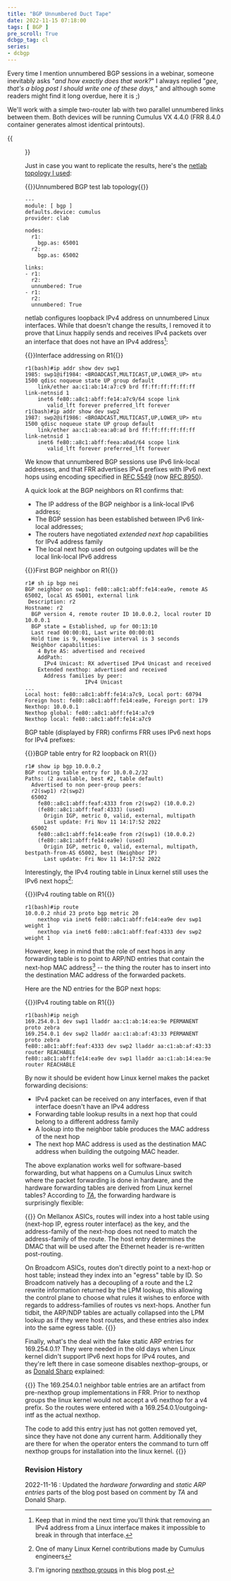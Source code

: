 ```yaml
---
title: "BGP Unnumbered Duct Tape"
date: 2022-11-15 07:18:00
tags: [ BGP ]
pre_scroll: True
dcbgp_tag: cl
series:
- dcbgp
---
```

Every time I mention unnumbered BGP sessions in a webinar, someone inevitably asks "_and how exactly does that work?_" I always replied "_gee, that's a blog post I should write one of these days,_" and although some readers might find it long overdue, here it is ;)

We'll work with a simple two-router lab with two parallel unnumbered links between them. Both devices will be running Cumulus VX 4.4.0 (FRR 8.4.0 container generates almost identical printouts).
<!--more-->
{{<figure src="/2022/11/bgp-unnumbered.png" caption="EBGP sessions in unnumbered BGP lab">}}

Just in case you want to replicate the results, here's the [netlab topology I used](https://github.com/ipspace/netlab-examples/tree/master/BGP/Unnumbered):

{{<cc>}}Unnumbered BGP test lab topology{{</cc>}}
```
---
module: [ bgp ]
defaults.device: cumulus
provider: clab

nodes:
  r1:
    bgp.as: 65001
  r2:
    bgp.as: 65002

links:
- r1:
  r2:
  unnumbered: True
- r1:
  r2:
  unnumbered: True
```

netlab configures loopback IPv4 address on unnumbered Linux interfaces. While that doesn't change the results, I removed it to prove that Linux happily sends and receives IPv4 packets over an interface that does not have an IPv4 address[^IPSEC]:

[^IPSEC]: Keep that in mind the next time you'll think that removing an IPv4 address from a Linux interface makes it impossible to break in through that interface.

{{<cc>}}Interface addressing on R1{{</cc>}}
```
r1(bash)#ip addr show dev swp1
1985: swp1@if1984: <BROADCAST,MULTICAST,UP,LOWER_UP> mtu 1500 qdisc noqueue state UP group default
    link/ether aa:c1:ab:14:a7:c9 brd ff:ff:ff:ff:ff:ff link-netnsid 1
    inet6 fe80::a8c1:abff:fe14:a7c9/64 scope link
       valid_lft forever preferred_lft forever
r1(bash)#ip addr show dev swp2
1987: swp2@if1986: <BROADCAST,MULTICAST,UP,LOWER_UP> mtu 1500 qdisc noqueue state UP group default
    link/ether aa:c1:ab:ea:a0:ad brd ff:ff:ff:ff:ff:ff link-netnsid 1
    inet6 fe80::a8c1:abff:feea:a0ad/64 scope link
       valid_lft forever preferred_lft forever
```

We know that unnumbered BGP sessions use IPv6 link-local addresses, and that FRR advertises IPv4 prefixes with IPv6 next hops using encoding specified in [RFC 5549](https://www.rfc-editor.org/rfc/rfc5549.html) (now [RFC 8950](https://www.rfc-editor.org/rfc/rfc8950)).

A quick look at the BGP neighbors on R1 confirms that:

* The IP address of the BGP neighbor is a link-local IPv6 address;
* The BGP session has been established between IPv6 link-local addresses;
* The routers have negotiated _extended next hop_ capabilities for IPv4 address family
* The local next hop used on outgoing updates will be the local link-local IPv6 address

{{<cc>}}First BGP neighbor on R1{{</cc>}}
```
r1# sh ip bgp nei
BGP neighbor on swp1: fe80::a8c1:abff:fe14:ea9e, remote AS 65002, local AS 65001, external link
 Description: r2
Hostname: r2
  BGP version 4, remote router ID 10.0.0.2, local router ID 10.0.0.1
  BGP state = Established, up for 00:13:10
  Last read 00:00:01, Last write 00:00:01
  Hold time is 9, keepalive interval is 3 seconds
  Neighbor capabilities:
    4 Byte AS: advertised and received
    AddPath:
      IPv4 Unicast: RX advertised IPv4 Unicast and received
    Extended nexthop: advertised and received
      Address families by peer:
                   IPv4 Unicast
...
Local host: fe80::a8c1:abff:fe14:a7c9, Local port: 60794
Foreign host: fe80::a8c1:abff:fe14:ea9e, Foreign port: 179
Nexthop: 10.0.0.1
Nexthop global: fe80::a8c1:abff:fe14:a7c9
Nexthop local: fe80::a8c1:abff:fe14:a7c9
```

BGP table (displayed by FRR) confirms FRR uses IPv6 next hops for IPv4 prefixes:

{{<cc>}}BGP table entry for R2 loopback on R1{{</cc>}}
```
r1# show ip bgp 10.0.0.2
BGP routing table entry for 10.0.0.2/32
Paths: (2 available, best #2, table default)
  Advertised to non peer-group peers:
  r2(swp1) r2(swp2)
  65002
    fe80::a8c1:abff:feaf:4333 from r2(swp2) (10.0.0.2)
    (fe80::a8c1:abff:feaf:4333) (used)
      Origin IGP, metric 0, valid, external, multipath
      Last update: Fri Nov 11 14:17:52 2022
  65002
    fe80::a8c1:abff:fe14:ea9e from r2(swp1) (10.0.0.2)
    (fe80::a8c1:abff:fe14:ea9e) (used)
      Origin IGP, metric 0, valid, external, multipath, bestpath-from-AS 65002, best (Neighbor IP)
      Last update: Fri Nov 11 14:17:52 2022
```

Interestingly, the IPv4 routing table in Linux kernel still uses the IPv6 next hops[^6NH]:

[^6NH]: One of many Linux Kernel contributions made by Cumulus engineers

{{<cc>}}IPv4 routing table on R1{{</cc>}}
```
r1(bash)#ip route
10.0.0.2 nhid 23 proto bgp metric 20
	nexthop via inet6 fe80::a8c1:abff:fe14:ea9e dev swp1 weight 1
	nexthop via inet6 fe80::a8c1:abff:feaf:4333 dev swp2 weight 1
```

However, keep in mind that the role of next hops in any forwarding table is to point to ARP/ND entries that contain the next-hop MAC address[^NHG] -- the thing the router has to insert into the destination MAC address of the forwarded packets.

[^NHG]: I'm ignoring [nexthop groups](https://lwn.net/Articles/763950/) in this blog post.

Here are the ND entries for the BGP next hops:

{{<cc>}}IPv4 routing table on R1{{</cc>}}
```
r1(bash)#ip neigh
169.254.0.1 dev swp1 lladdr aa:c1:ab:14:ea:9e PERMANENT proto zebra
169.254.0.1 dev swp2 lladdr aa:c1:ab:af:43:33 PERMANENT proto zebra
fe80::a8c1:abff:feaf:4333 dev swp2 lladdr aa:c1:ab:af:43:33 router REACHABLE
fe80::a8c1:abff:fe14:ea9e dev swp1 lladdr aa:c1:ab:14:ea:9e router REACHABLE
```

By now it should be evident how Linux kernel makes the packet forwarding decisions:

* IPv4 packet can be received on any interfaces, even if that interface doesn't have an IPv4 address
* Forwarding table lookup results in a next hop that could belong to a different address family
* A lookup into the neighbor table produces the MAC address of the next hop
* The next hop MAC address is used as the destination MAC address when building the outgoing MAC header.

The above explanation works well for software-based forwarding, but what happens on a Cumulus Linux switch where the packet forwarding is done in hardware, and the hardware forwarding tables are derived from Linux kernel tables? According to [_TA_](#1513), the forwarding hardware is surprisingly flexible:

{{<long-quote>}}
On Mellanox ASICs, routes will index into a host table using (next-hop IP, egress router interface) as the key, and the address-family of the next-hop does not need to match the address-family of the route. The host entry determines the DMAC that will be used after the Ethernet header is re-written post-routing.

On Broadcom ASICs, routes don't directly point to a next-hop or host table; instead they index into an "egress" table by ID. So Broadcom natively has a decoupling of a route and the L2 rewrite information returned by the LPM lookup, this allowing the control plane to choose what rules it wishes to enforce with regards to address-families of routes vs next-hops. Another fun tidbit, the ARP/NDP tables are actually collapsed into the LPM lookup as if they were host routes, and these entries also index into the same egress table.
{{</long-quote>}}

Finally, what's the deal with the fake static ARP entries for 169.254.0.1? They were needed in the old days when Linux kernel didn't support IPv6 next hops for IPv4 routes, and they're left there in case someone disables nexthop-groups, or as [Donald Sharp](https://www.linkedin.com/in/donaldsharp/) explained:

{{<long-quote>}}
The 169.254.0.1 neighbor table entries are an artifact from pre-nexthop group implementations in FRR. Prior to nexthop groups the linux kernel would not accept a v6 nexthop for a v4 prefix. So the routes were entered with a 169.254.0.1/outgoing-intf as the actual nexthop.

The code to add this entry just has not gotten removed yet, since they have not done any current harm. Additionally they are there for when the operator enters the command to turn off nexthop groups for installation into the linux kernel.
{{</long-quote>}}

### Revision History

2022-11-16
: Updated the _hardware forwarding_ and _static ARP entries_ parts of the blog post based on comment by _TA_ and Donald Sharp.